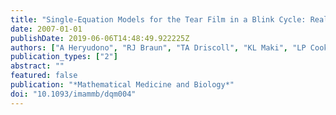 ```yaml
---
title: "Single-Equation Models for the Tear Film in a Blink Cycle: Realistic Lid Motion"
date: 2007-01-01
publishDate: 2019-06-06T14:48:49.922225Z
authors: ["A Heryudono", "RJ Braun", "TA Driscoll", "KL Maki", "LP Cook", "PE King-Smith"]
publication_types: ["2"]
abstract: ""
featured: false
publication: "*Mathematical Medicine and Biology*"
doi: "10.1093/imammb/dqm004"
---
```


